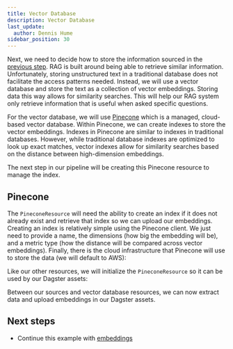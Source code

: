 ```yaml
---
title: Vector Database
description: Vector Database
last_update:
  author: Dennis Hume
sidebar_position: 30
---
```


Next, we need to decide how to store the information sourced in the [previous step](/examples/rag/sources). RAG is built around being able to retrieve similar information. Unfortunately, storing unstructured text in a traditional database does not facilitate the access patterns needed. Instead, we will use a vector database and store the text as a collection of vector embeddings. Storing data this way allows for similarity searches. This will help our RAG system only retrieve information that is useful when asked specific questions.

For the vector database, we will use [Pinecone](https://www.pinecone.io/) which is a managed, cloud-based vector database. Within Pinecone, we can create indexes to store the vector embeddings. Indexes in Pinecone are similar to indexes in traditional databases. However, while traditional database indexes are optimized to look up exact matches, vector indexes allow for similarity searches based on the distance between high-dimension embeddings.

The next step in our pipeline will be creating this Pinecone resource to manage the index.

## Pinecone

The `PineconeResource` will need the ability to create an index if it does not already exist and retrieve that index so we can upload our embeddings. Creating an index is relatively simple using the Pinecone client. We just need to provide a name, the dimensions (how big the embedding will be), and a metric type (how the distance will be compared across vector embeddings). Finally, there is the cloud infrastructure that Pinecone will use to store the data (we will default to AWS):

<CodeExample
  path="docs_projects/project_ask_ai_dagster/project_ask_ai_dagster/defs/resources/pinecone.py"
  language="python"
  startAfter="start_resource"
  endBefore="end_resource"
/>

Like our other resources, we will initialize the `PineconeResource` so it can be used by our Dagster assets:

<CodeExample
  path="docs_projects/project_ask_ai_dagster/project_ask_ai_dagster/defs/resources/pinecone.py"
  language="python"
  startAfter="start_resource_int"
  endBefore="end_resource_int"
/>

Between our sources and vector database resources, we can now extract data and upload embeddings in our Dagster assets.

## Next steps

- Continue this example with [embeddings](/examples/rag/embeddings)
